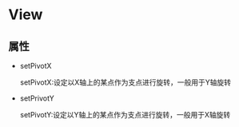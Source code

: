 # View

## 属性

* setPivotX
  
  setPivotX:设定以X轴上的某点作为支点进行旋转，一般用于Y轴旋转
  
* setPrivotY

  setPivotY:设定以Y轴上的某点作为支点进行旋转，一般用于X轴旋转

